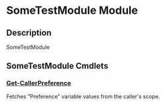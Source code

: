 ﻿---
Module Name: SomeTestModule
Module Guid: 946be831-4913-4e8c-a73b-8b4c08c183a0
Download Help Link: https://github.com/justin-p/SomeTestModule/release/SomeTestModule/docs/SomeTestModule.md
Help Version: 0.0.4
Locale: en-US
---

# SomeTestModule Module
## Description
SomeTestModule

## SomeTestModule Cmdlets
### [Get-CallerPreference](Get-CallerPreference.md)
Fetches "Preference" variable values from the caller's scope.


